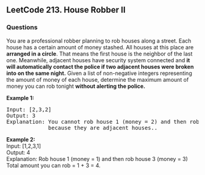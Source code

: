 <h2>LeetCode 213. House Robber II</h2>
<h3>Questions</h3>

You are a professional robber planning to rob houses along a street. Each house has a certain amount of money stashed. All houses at this place are **arranged in a circle**. That means the first house is the neighbor of the last one. Meanwhile, adjacent houses have security system connected and **it will automatically contact the police if two adjacent houses were broken into on the same night.**
Given a list of non-negative integers representing the amount of money of each house, determine the maximum amount of money you can rob tonight **without alerting the police.**

**Example 1:**
<pre>Input: [2,3,2]
Output: 3
Explanation: You cannot rob house 1 (money = 2) and then rob house 3 (money = 2),  
             because they are adjacent houses..  </pre>


**Example 2:**  
Input: [1,2,3,1]  
Output: 4   
Explanation: Rob house 1 (money = 1) and then rob house 3 (money = 3)  
             Total amount you can rob = 1 + 3 = 4.  
